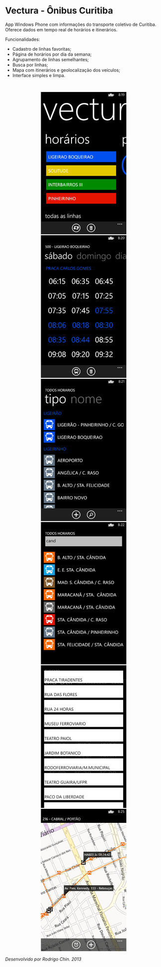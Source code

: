 # Vectura - Ônibus Curitiba

<p>App Windows Phone com informações do transporte coletivo de Curitiba.<br>
Oferece dados em tempo real de horários e itinerários.</p>

<p>
  Funcionalidades:
  <ul>
    <li>Cadastro de linhas favoritas;</li>
    <li>Página de horários por dia da semana;</li>
    <li>Agrupamento de linhas semelhantes;</li>
    <li>Busca por linhas;</li>
    <li>Mapa com itinerários e geolocalização dos veículos;</li>
    <li>Interface simples e limpa.</li>
  </ul>
</p>

<br>

<p align="center">
  <img src="Screenshots/1.png" width="275" alt="Favoritos" />
  <img src="Screenshots/2.png" width="275" alt="Horários" />
  <img src="Screenshots/3.png" width="275" alt="Lista de linhas" />
  <img src="Screenshots/4.png" width="275" alt="Busca de linhas" />
  <img src="Screenshots/5.png" width="275" alt="Locais de interesse" />
  <img src="Screenshots/6.png" width="275" alt="Itinerários" />
</p>
<p>
  <i>Desenvolvido por Rodrigo Chin. 2013</i>
</p>
